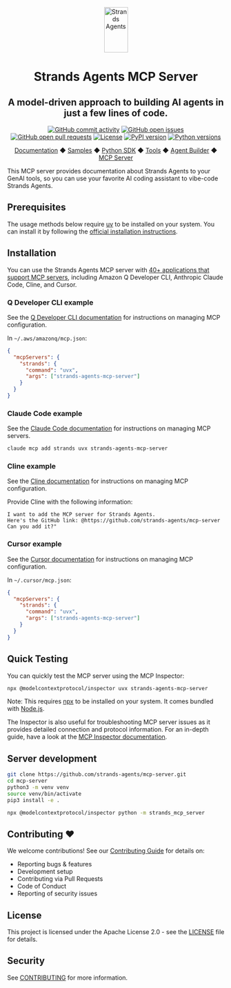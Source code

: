 <div align="center">
  <div>
    <a href="https://strandsagents.com">
      <img src="https://strandsagents.com/latest/assets/logo-light.svg" alt="Strands Agents" width="55px" height="105px">
    </a>
  </div>

  <h1>
    Strands Agents MCP Server
  </h1>

  <h2>
    A model-driven approach to building AI agents in just a few lines of code.
  </h2>

  <div align="center">
    <a href="https://github.com/strands-agents/mcp-server/graphs/commit-activity"><img alt="GitHub commit activity" src="https://img.shields.io/github/commit-activity/m/strands-agents/mcp-server"/></a>
    <a href="https://github.com/strands-agents/mcp-server/issues"><img alt="GitHub open issues" src="https://img.shields.io/github/issues/strands-agents/mcp-server"/></a>
    <a href="https://github.com/strands-agents/mcp-server/pulls"><img alt="GitHub open pull requests" src="https://img.shields.io/github/issues-pr/strands-agents/mcp-server"/></a>
    <a href="https://github.com/strands-agents/mcp-server/blob/main/LICENSE"><img alt="License" src="https://img.shields.io/github/license/strands-agents/mcp-server"/></a>
    <a href="https://pypi.org/project/strands-agents-mcp-server/"><img alt="PyPI version" src="https://img.shields.io/pypi/v/strands-agents-mcp-server"/></a>
    <a href="https://python.org"><img alt="Python versions" src="https://img.shields.io/pypi/pyversions/strands-agents-mcp-server"/></a>
  </div>
  
  <p>
    <a href="https://strandsagents.com/">Documentation</a>
    ◆ <a href="https://github.com/strands-agents/samples">Samples</a>
    ◆ <a href="https://github.com/strands-agents/sdk-python">Python SDK</a>
    ◆ <a href="https://github.com/strands-agents/tools">Tools</a>
    ◆ <a href="https://github.com/strands-agents/agent-builder">Agent Builder</a>
    ◆ <a href="https://github.com/strands-agents/mcp-server">MCP Server</a>
  </p>
</div>

This MCP server provides documentation about Strands Agents to your GenAI tools, so you can use your favorite AI coding assistant to vibe-code Strands Agents.

## Prerequisites

The usage methods below require [uv](https://github.com/astral-sh/uv) to be installed on your system. You can install it by following the [official installation instructions](https://github.com/astral-sh/uv#installation).

## Installation

You can use the Strands Agents MCP server with
[40+ applications that support MCP servers](https://modelcontextprotocol.io/clients),
including Amazon Q Developer CLI, Anthropic Claude Code, Cline, and Cursor.

### Q Developer CLI example

See the [Q Developer CLI documentation](https://docs.aws.amazon.com/amazonq/latest/qdeveloper-ug/command-line-mcp-configuration.html)
for instructions on managing MCP configuration.

In `~/.aws/amazonq/mcp.json`:

```json
{
  "mcpServers": {
    "strands": {
      "command": "uvx",
      "args": ["strands-agents-mcp-server"]
    }
  }
}
```

### Claude Code example

See the [Claude Code documentation](https://docs.anthropic.com/en/docs/claude-code/tutorials#configure-mcp-servers)
for instructions on managing MCP servers.

```bash
claude mcp add strands uvx strands-agents-mcp-server
```

### Cline example

See the [Cline documentation](https://docs.cline.bot/mcp-servers/configuring-mcp-servers#editing-mcp-settings-files)
for instructions on managing MCP configuration.

Provide Cline with the following information:

```
I want to add the MCP server for Strands Agents.
Here's the GitHub link: @https://github.com/strands-agents/mcp-server
Can you add it?"
```

### Cursor example

See the [Cursor documentation](https://docs.cursor.com/context/model-context-protocol#configuring-mcp-servers)
for instructions on managing MCP configuration.

In `~/.cursor/mcp.json`:

```json
{
  "mcpServers": {
    "strands": {
      "command": "uvx",
      "args": ["strands-agents-mcp-server"]
    }
  }
}
```

## Quick Testing

You can quickly test the MCP server using the MCP Inspector:

```bash
npx @modelcontextprotocol/inspector uvx strands-agents-mcp-server
```

Note: This requires [npx](https://docs.npmjs.com/cli/v11/commands/npx) to be installed on your system. It comes bundled with [Node.js](https://nodejs.org/). 

The Inspector is also useful for troubleshooting MCP server issues as it provides detailed connection and protocol information. For an in-depth guide, have a look at the [MCP Inspector documentation](https://modelcontextprotocol.io/docs/tools/inspector).

## Server development

```bash
git clone https://github.com/strands-agents/mcp-server.git
cd mcp-server
python3 -m venv venv
source venv/bin/activate
pip3 install -e .

npx @modelcontextprotocol/inspector python -m strands_mcp_server
```

## Contributing ❤️

We welcome contributions! See our [Contributing Guide](CONTRIBUTING.md) for details on:
- Reporting bugs & features
- Development setup
- Contributing via Pull Requests
- Code of Conduct
- Reporting of security issues

## License

This project is licensed under the Apache License 2.0 - see the [LICENSE](LICENSE) file for details.

## Security

See [CONTRIBUTING](CONTRIBUTING.md#security-issue-notifications) for more information.
